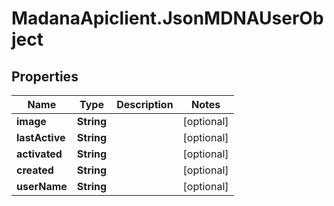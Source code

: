 # MadanaApiclient.JsonMDNAUserObject

## Properties

Name | Type | Description | Notes
------------ | ------------- | ------------- | -------------
**image** | **String** |  | [optional] 
**lastActive** | **String** |  | [optional] 
**activated** | **String** |  | [optional] 
**created** | **String** |  | [optional] 
**userName** | **String** |  | [optional] 


